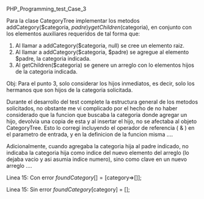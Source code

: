 PHP_Programming_test_Case_3

Para la clase CategoryTree implementar los metodos addCategory($categoria, $padre) y getChildren($categoria), en conjunto con los elementos auxiliares requeridos de tal forma que:

1) Al llamar a addCategory($categoria, null) se cree un elemento raiz.
2) Al llamar a addCategory($categoria, $padre) se agregue al elemento $padre, la categoria indicada.
3) Al getChildren($categoria) se genere un arreglo con lo elementos hijos de la categoria indicada.

Obj: Para el punto 3, solo considerar los hijos inmediatos, es decir, solo los hermanos que son hijos de la categoria solicitada.

Durante el desarrollo del test complete la estructura general de los metodos solicitados, no obstante me vi complicado por el hecho de no haber considerado que la funcion que buscaba la categoria donde agregar un hijo, devolvia una copia de esta y al insertar el hijo, no se afectaba al objeto CategoryTree. Esto lo corregi incluyendo el operador de referencia ( & ) en el parametro de entrada, y en la definicion de la funcion misma ....

Adicionalmente, cuando agregaba la categoria hija al padre indicado, no indicaba la categoria hija como indice del nuevo elemento del arreglo (lo dejaba vacio y asi asumia indice numero), sino como clave en un nuevo arreglo ....

Linea 15: Con error
           $foundCategory[] = [$category=>[]];
           
Linea 15: Sin error
           $foundCategory[$category] = [];

